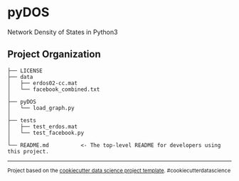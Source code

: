 pyDOS
==============================

Network Density of States in Python3

Project Organization
------------

    ├── LICENSE
    ├── data
    │   ├── erdos02-cc.mat   
    │   └── facebook_combined.txt
    │
    ├── pyDOS
    │   └── load_graph.py
    │
    ├── tests
    │   ├── test_erdos.mat   
    │   └── test_facebook.py
    │
    └── README.md          <- The top-level README for developers using this project.

--------

<p><small>Project based on the <a target="_blank" href="https://drivendata.github.io/cookiecutter-data-science/">cookiecutter data science project template</a>. #cookiecutterdatascience</small></p>
